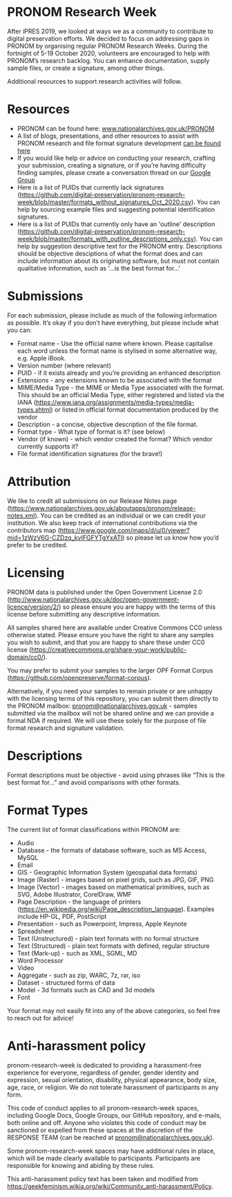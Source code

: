 # PRONOM Research Week

After iPRES 2019, we looked at ways we as a community to contribute to digital preservation efforts. We decided to focus on addressing gaps in PRONOM by organising regular PRONOM Research Weeks. During the fortnight of 5-19 October 2020, volunteers are encouraged to help with PRONOM’s research backlog. You can enhance documentation, supply sample files, or create a signature, among other things. 

Additional resources to support research activities will follow. 

# Resources

- PRONOM can be found here: www.nationalarchives.gov.uk/PRONOM
- A list of blogs, presentations, and other resources to assist with PRONOM research and file format signature development [can be found here](https://docs.google.com/spreadsheets/d/12YnUPnHaoYzDrf2SgxGDxi5e6r3WOpEfk23ibt3qVyg/edit#gid=0)
- If you would like help or advice on conducting your research, crafting your submission, creating a signature, or if you’re having difficulty finding samples, please create a conversation thread on our [Google Group](https://groups.google.com/forum/#!forum/pronom)
- Here is a list of PUIDs that currently lack signatures (https://github.com/digital-preservation/pronom-research-week/blob/master/formats_without_signatures_Oct_2020.csv). You can help by sourcing example files and suggesting potential identification signatures.
- Here is a list of PUIDs that currently only have an 'outline' description (https://github.com/digital-preservation/pronom-research-week/blob/master/formats_with_outline_descriptions_only.csv). You can help by suggestion descriptive text for the PRONOM entry. Descriptions should be objective desciptions of what the format does and can include information about its originating software, but must not contain qualitative information, such as '...is the best format for...'

# Submissions

For each submission, please include as much of the following information as possible. It’s okay if you don’t have everything, but please include what you can:
- Format name - Use the official name where known. Please capitalise each word unless the format name is stylised in some alternative way, e.g. Apple iBook.
- Version number (where relevant)
- PUID - if it exists already and you’re providing an enhanced description
- Extensions - any extensions known to be associated with the format
- MIME/Media Type - the MIME or Media Type associated with the format. This should be an official Media Type, either registered and listed via the IANA (https://www.iana.org/assignments/media-types/media-types.xhtml) or listed in official format documentation produced by the vendor
- Description - a concise, objective description of the file format.
- Format type - What type of format is it? (see below)
- Vendor (if known) - which vendor created the format? Which vendor currently supports it?
- File format identification signatures (for the brave!)

# Attribution

We like to credit all submissions on our Release Notes page (https://www.nationalarchives.gov.uk/aboutapps/pronom/release-notes.xml). You can be credited as an individual or we can credit your institution. We also keep track of international contributions via the contributors map (https://www.google.com/maps/d/u/0/viewer?mid=1zWzV6G-CZDzq_kvIFGFYTgYxATI) so please let us know how you’d prefer to be credited.

# Licensing

PRONOM data is published under the Open Government License 2.0 (http://www.nationalarchives.gov.uk/doc/open-government-licence/version/2/) so please ensure you are happy with the terms of this license before submitting any descriptive information.

All samples shared here are available under Creative Commons CC0 unless otherwise stated. Please ensure you have the right to share any samples you wish to submit, and that you are happy to share these under CC0 license (https://creativecommons.org/share-your-work/public-domain/cc0/). 

You may prefer to submit your samples to the larger OPF Format Corpus (https://github.com/openpreserve/format-corpus). 

Alternatively, if you need your samples to remain private or are unhappy with the licensing terms of this repository, you can submit them directly to the PRONOM mailbox: pronom@nationalarchives.gov.uk - samples submitted via the mailbox will not be shared online and we can provide a formal NDA if required. We will use these solely for the purpose of file format research and signature validation.

# Descriptions

Format descriptions must be objective - avoid using phrases like “This is the best format for…” and avoid comparisons with other formats. 

# Format Types

The current list of format classifications within PRONOM are:
- Audio
- Database - the formats of database software, such as MS Access, MySQL
- Email
- GIS - Geographic Information System (geospatial data formats)
- Image (Raster) - images based on pixel grids, such as JPG, GIF, PNG
- Image (Vector) - images based on mathematical primitives, such as SVG, Adobe Illustrator, CorelDraw, WMF
- Page Description - the language of printers (https://en.wikipedia.org/wiki/Page_description_language). Examples include HP-GL, PDF, PostScript
- Presentation - such as Powerpoint, Impress, Apple Keynote
- Spreadsheet
- Text (Unstructured) - plain text formats with no formal structure
- Text (Structured) - plain text formats with defined, regular structure
- Text (Mark-up) - such as XML, SGML, MD
- Word Processor
- Video
- Aggregate - such as zip, WARC, 7z, rar, iso
- Dataset - structured forms of data
- Model - 3d formats such as CAD and 3d models
- Font

Your format may not easily fit into any of the above categories, so feel free to reach out for advice!

# Anti-harassment policy

pronom-research-week is dedicated to providing a harassment-free experience for everyone, regardless of gender, gender identity and expression, sexual orientation, disability, physical appearance, body size, age, race, or religion. We do not tolerate harassment of participants in any form.

This code of conduct applies to all pronom-research-week spaces, including Google Docs, Google Groups, our GitHub repository, and e-mails, both online and off. Anyone who violates this code of conduct may be sanctioned or expelled from these spaces at the discretion of the RESPONSE TEAM (can be reached at pronom@nationalarchives.gov.uk).

Some pronom-research-week spaces may have additional rules in place, which will be made clearly available to participants. Participants are responsible for knowing and abiding by these rules.

This anti-harassment policy text has been taken and modified from https://geekfeminism.wikia.org/wiki/Community_anti-harassment/Policy.
